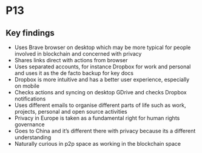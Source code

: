 # P13

## Key findings

* Uses Brave browser on desktop which may be more typical for people involved in blockchain and concerned with privacy
* Shares links direct with actions from browser
* Uses separated accounts, for instance Dropbox for work and personal and uses it as the de facto backup for key docs
* Dropbox is more intuitive and has a better user experience, especially on mobile
* Checks actions and syncing on desktop GDrive and checks Dropbox notifications
* Uses different emails to organise different parts of life such as work, projects, personal and open source activities
* Privacy in Europe is taken as a fundamental right for human rights governance
* Goes to China and it’s different there with privacy because its a different understanding
* Naturally curious in p2p space as working in the blockchain space
